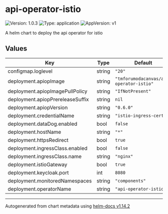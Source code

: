 # api-operator-istio

![Version: 1.0.3](https://img.shields.io/badge/Version-1.0.3-informational?style=flat-square) ![Type: application](https://img.shields.io/badge/Type-application-informational?style=flat-square) ![AppVersion: v1](https://img.shields.io/badge/AppVersion-v1-informational?style=flat-square)

A helm chart to deploy the api operator for istio

## Values

| Key | Type | Default | Description |
|-----|------|---------|-------------|
| configmap.loglevel | string | `"20"` |  |
| deployment.apiopImage | string | `"tmforumodacanvas/api-operator-istio"` |  |
| deployment.apiopImagePullPolicy | string | `"IfNotPresent"` |  |
| deployment.apiopPrereleaseSuffix | string | `nil` |  |
| deployment.apiopVersion | string | `"0.6.0"` |  |
| deployment.credentialName | string | `"istio-ingress-cert"` |  |
| deployment.dataDog.enabled | bool | `false` |  |
| deployment.hostName | string | `"*"` |  |
| deployment.httpsRedirect | bool | `true` |  |
| deployment.ingressClass.enabled | bool | `false` |  |
| deployment.ingressClass.name | string | `"nginx"` |  |
| deployment.istioGateway | bool | `true` |  |
| deployment.keycloak.port | int | `8080` |  |
| deployment.monitoredNamespaces | string | `"components"` |  |
| deployment.operatorName | string | `"api-operator-istio"` |  |

----------------------------------------------
Autogenerated from chart metadata using [helm-docs v1.14.2](https://github.com/norwoodj/helm-docs/releases/v1.14.2)
